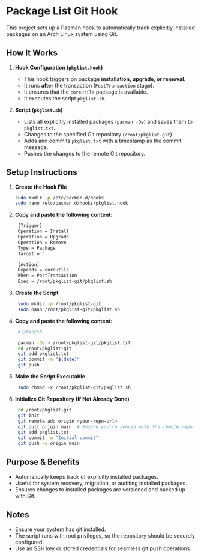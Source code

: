 # Package List Git Hook

This project sets up a Pacman hook to automatically track explicitly installed packages on an Arch Linux system using Git.

## How It Works

1. **Hook Configuration (`pkglist.hook`)**
   - This hook triggers on package **installation, upgrade, or removal**.
   - It runs **after** the transaction (`PostTransaction` stage).
   - It ensures that the `coreutils` package is available.
   - It executes the script `pkglist.sh`.

2. **Script (`pkglist.sh`)**
   - Lists all explicitly installed packages (`pacman -Qe`) and saves them to `pkglist.txt`.
   - Changes to the specified Git repository (`/root/pkglist-git`).
   - Adds and commits `pkglist.txt` with a timestamp as the commit message.
   - Pushes the changes to the remote Git repository.

## Setup Instructions

1. **Create the Hook File**
   ```sh
   sudo mkdir -p /etc/pacman.d/hooks
   sudo nano /etc/pacman.d/hooks/pkglist.hook
   ```
2. **Copy and paste the following content:**
   ```sh
    [Trigger]
    Operation = Install
    Operation = Upgrade
    Operation = Remove
    Type = Package
    Target = *

    [Action]
    Depends = coreutils
    When = PostTransaction
    Exec = /root/pkglist-git/pkglist.sh
   ```
3. **Create the Script**
   ```sh
    sudo mkdir -p /root/pkglist-git
    sudo nano /root/pkglist-git/pkglist.sh
   ```
4. **Copy and paste the following content:**
   ```sh
    #!/bin/sh

    pacman -Qe > /root/pkglist-git/pkglist.txt
    cd /root/pkglist-git
    git add pkglist.txt
    git commit -m "$(date)"
    git push
   ```
5. **Make the Script Executable**
   ```sh
    sudo chmod +x /root/pkglist-git/pkglist.sh
   ```
6. **Initialize Git Repository (If Not Already Done)**
   ```sh
    cd /root/pkglist-git
    git init
    git remote add origin <your-repo-url>
    git pull origin main  # Ensure you're synced with the remote repo
    git add pkglist.txt
    git commit -m "Initial commit"
    git push -u origin main
   ```
## Purpose & Benefits
- Automatically keeps track of explicitly installed packages.
- Useful for system recovery, migration, or auditing installed packages.
- Ensures changes to installed packages are versioned and backed up with Git.

## Notes
- Ensure your system has git installed.
- The script runs with root privileges, so the repository should be securely configured.
- Use an SSH key or stored credentials for seamless git push operations.
